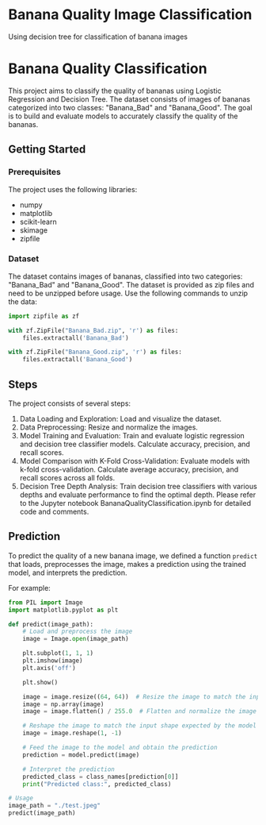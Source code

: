 # Banana Quality Image Classification
Using decision tree for classification of banana images

# Banana Quality Classification

This project aims to classify the quality of bananas using Logistic Regression and Decision Tree. The dataset consists of images of bananas categorized into two classes: "Banana_Bad" and "Banana_Good". The goal is to build and evaluate models to accurately classify the quality of the bananas.

## Getting Started

### Prerequisites

The project uses the following libraries: 
* numpy
* matplotlib
* scikit-learn
* skimage
* zipfile

### Dataset

The dataset contains images of bananas, classified into two categories: "Banana_Bad" and "Banana_Good". The dataset is provided as zip files and need to be unzipped before usage. Use the following commands to unzip the data:

```python
import zipfile as zf

with zf.ZipFile("Banana_Bad.zip", 'r') as files:
    files.extractall('Banana_Bad')

with zf.ZipFile("Banana_Good.zip", 'r') as files:
    files.extractall('Banana_Good')
```

## Steps

The project consists of several steps:

  1. Data Loading and Exploration: Load and visualize the dataset.
  2. Data Preprocessing: Resize and normalize the images.
  3. Model Training and Evaluation: Train and evaluate logistic regression and decision tree classifier models. Calculate accuracy,     precision, and recall scores.
  4. Model Comparison with K-Fold Cross-Validation: Evaluate models with k-fold cross-validation. Calculate average accuracy, precision, and recall scores across all folds.
  5. Decision Tree Depth Analysis: Train decision tree classifiers with various depths and evaluate performance to find the optimal depth.
Please refer to the Jupyter notebook BananaQualityClassification.ipynb for detailed code and comments.

## Prediction

To predict the quality of a new banana image, we defined a function `predict` that loads, preprocesses the image, makes a prediction using the trained model, and interprets the prediction. 

For example:

```python
from PIL import Image
import matplotlib.pyplot as plt

def predict(image_path):
    # Load and preprocess the image
    image = Image.open(image_path)

    plt.subplot(1, 1, 1)
    plt.imshow(image)
    plt.axis('off')

    plt.show()

    image = image.resize((64, 64))  # Resize the image to match the input size
    image = np.array(image)
    image = image.flatten() / 255.0  # Flatten and normalize the image

    # Reshape the image to match the input shape expected by the model
    image = image.reshape(1, -1)

    # Feed the image to the model and obtain the prediction
    prediction = model.predict(image)

    # Interpret the prediction
    predicted_class = class_names[prediction[0]]
    print("Predicted class:", predicted_class)

# Usage
image_path = "./test.jpeg"
predict(image_path)
```

